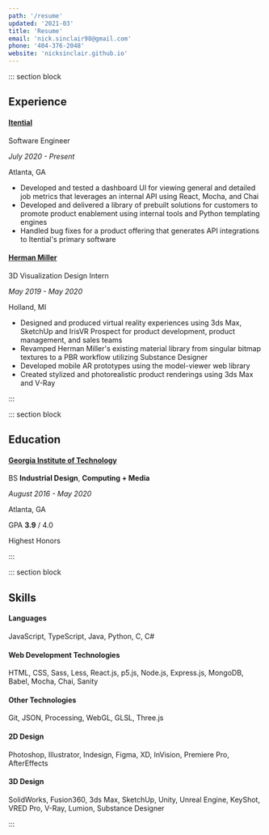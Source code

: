 ```yaml
---
path: '/resume'
updated: '2021-03'
title: 'Resume'
email: 'nick.sinclair98@gmail.com'
phone: '404-376-2048'
website: 'nicksinclair.github.io'
---
```


::: section block

## Experience

#### [Itential](https://www.itential.com/)

Software Engineer

_July 2020 - Present_

Atlanta, GA

- Developed and tested a dashboard UI for viewing general and detailed job metrics that leverages an internal API using React, Mocha, and Chai
- Developed and delivered a library of prebuilt solutions for customers to promote product enablement using internal tools and Python templating engines
- Handled bug fixes for a product offering that generates API integrations to Itential's primary software

#### [Herman Miller](https://www.hermanmiller.com/)

3D Visualization Design Intern

_May 2019 - May 2020_

Holland, MI

- Designed and produced virtual reality experiences using 3ds Max, SketchUp and
  IrisVR Prospect for product development, product management, and sales teams
- Revamped Herman Miller's existing material library from singular bitmap textures to a PBR workflow utilizing Substance Designer
- Developed mobile AR prototypes using the model-viewer web library
- Created stylized and photorealistic product renderings using 3ds Max and V-Ray

:::

::: section block

## Education

#### [Georgia Institute of Technology](https://www.gatech.edu/)

BS **Industrial Design**, **Computing + Media**

_August 2016 - May 2020_

Atlanta, GA

GPA **3.9** / 4.0

Highest Honors

:::

::: section block

## Skills

#### Languages

JavaScript, TypeScript, Java, Python, C, C#

#### Web Development Technologies

HTML, CSS, Sass, Less, React.js, p5.js, Node.js, Express.js, MongoDB, Babel, Mocha, Chai, Sanity

#### Other Technologies

Git, JSON, Processing, WebGL, GLSL, Three.js

#### 2D Design

Photoshop, Illustrator, Indesign, Figma, XD, InVision, Premiere Pro, AfterEffects

#### 3D Design

SolidWorks, Fusion360, 3ds Max, SketchUp, Unity, Unreal Engine, KeyShot, VRED Pro, V-Ray, Lumion, Substance Designer

:::

